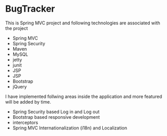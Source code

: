 # BugTracker

This is Spring MVC project and following technologies are associated with the project
<ul>
  <li>Spring MVC</li>
  <li>Spring Security</li>
  <li>Maven</li>
  <li>MySQL</li>
  <li>jetty</li>
  <li>junit</li>
  <li>JSP</li>
  <li>JSP</li>
  <li>Bootstrap</li>
  <li>jQuery</li>
</ul>

I have implemented follwing areas inside the application and more featured will be added by time.
<ul>
  <li>Spring Security based Log in and Log out</li>
  <li>Bootstrap based responsive development</li>
  <li>interceptors</li>
  <li>Spring MVC Internationalization (i18n) and Localization</li>
</ul>
